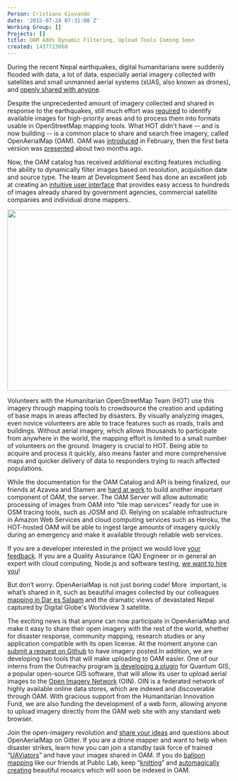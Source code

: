 ```yaml
---
Person: Cristiano Giovando
date: '2015-07-24 07:31:00 Z'
Working Group: []
Projects: []
title: OAM Adds Dynamic Filtering, Upload Tools Coming Soon
created: 1437723060
---
```

<p>During the recent Nepal earthquakes, digital humanitarians were suddenly flooded with data, a lot of data, especially aerial imagery collected with satellites and small unmanned aerial systems (sUAS, also known as drones), and <a href="http://hotosm.org/updates/2015-07-14_nepal_earthquake_a_note_of_thanks_to_hot%E2%80%99s_aerial_imagery_providers" target="_blank">openly shared with anyone</a>.</p><p>Despite the unprecedented amount of imagery collected and shared in response to the earthquakes, still much effort was <a href="http://hotosm.org/updates/2015-04-28_processing_fresh_imagery_for_nepal_earthquake_response" target="_blank">required</a> to identify available images for high-priority areas and to process them into formats usable in OpenStreetMap mapping tools. What HOT didn't have -- and is now building -- is a common place to share and search free imagery, called OpenAerialMap (OAM). OAM was <a href="http://hotosm.org/updates/2015-02-25_updates_from_the_openaerialmap_project" target="_blank">introduced</a> in February, then the first beta version was <a href="http://hotosm.org/updates/2015-05-28_openaerialmap_beta_goes_live" target="_blank">presented</a> about two months ago.&nbsp;</p><p>Now, the OAM catalog has received additional exciting features including the ability to dynamically filter images based on resolution, acquisition date and source type. The team at Development Seed has done an excellent job at creating an <a href="https://developmentseed.org/blog/2015/06/05/designing-openaerialmap/" target="_blank">intuitive user interface</a> that provides easy access to hundreds of images already shared by government agencies, commercial satellite companies and individual drone mappers.</p><p><img title="The OAM catalog with recently added filtering options" src="/sites/default/files/Screen%20Shot%202015-07-24%20at%2000.13.20.png" alt="" width="730" height="409"></p><p>Volunteers with the Humanitarian OpenStreetMap Team (HOT) use this imagery through mapping tools to crowdsource the creation and updating of base maps in areas affected by disasters. By visually analyzing images, even novice volunteers are able to trace features such as roads, trails and buildings. Without aerial imagery, which allows thousands to participate from anywhere in the world, the mapping effort is limited to a small number of volunteers on the ground. Imagery is crucial to HOT. Being able to acquire and process it quickly, also means faster and more comprehensive maps and quicker delivery of data to responders trying to reach affected populations.</p><p>While the documentation for the OAM Catalog and API is being finalized, our friends at Azavea and Stamen are <a href="https://gitter.im/hotosm/oam-server" target="_blank">hard at work</a> to build another important component of OAM, the server. The OAM Server will allow automatic processing of images from OAM into “tile map services” ready for use in OSM tracing tools, such as JOSM and iD. Relying on scalable infrastructure in Amazon Web Services and cloud computing services such as Heroku, the HOT-hosted OAM will be able to ingest large amounts of imagery quickly during an emergency and make it available through reliable web services.</p><p>If you are a developer interested in the project we would love <a href="https://github.com/hotosm/OpenAerialMap/wiki/How-to-Contribute" target="_blank">your feedback</a>. If you are a Quality Assurance (QA) Engineer or in general an expert with cloud computing, Node.js and software testing, <a href="http://hotosm.org/job/openaerialmap_call_for_qa_engineer/2015" target="_blank">we want to hire you</a>!</p><p>But don’t worry. OpenAerialMap is not just boring code! More &nbsp;important, is what’s shared in it, such as beautiful images collected by our colleagues <a href="http://hotosm.org/updates/2015-07-17_ramani_huria_scale_up_dar_es_salaam_6th_july_2015">mapping in Dar es Salaam</a> and the dramatic views of devastated Nepal captured by Digital Globe's Worldview 3 satellite.&nbsp;</p><p>The exciting news is that anyone can now participate in OpenAerialMap and make it easy to share their open imagery with the rest of the world, whether for disaster response, community mapping, research studies or any application compatible with its open license. At the moment anyone can <a href="https://github.com/hotosm/OpenAerialMap/labels/new%20data" target="_blank">submit a request on Github</a> to have imagery posted.In addition, we are developing two tools that will make uploading to OAM easier. One of our interns from the Outreachy program <a href="http://www.openstreetmap.org/user/tassia/diary" target="_blank">is developing a plugin</a> for Quantum GIS, a popular open-source GIS software, that will allow its user to upload aerial images to the <a href="https://github.com/openimagerynetwork" target="_blank">Open Imagery Network</a> (OIN). OIN is a federated network of highly available online data stores, which are indexed and discoverable through OAM. With gracious support from the Humanitarian Innovation Fund, we are also funding the development of a web form, allowing anyone to upload imagery directly from the OAM web site with any standard web browser.</p><p>Join the open-imagery revolution and <a href="https://gitter.im/hotosm/OpenAerialMap" target="_blank">share your ideas</a> and questions about OpenAerialMap on Gitter. If you are a drone mapper and want to help when disaster strikes, learn how you can join a standby task force of trained “<a href="http://uaviators.org/" target="_blank">UAViators</a>” and have your images shared in OAM. If you do <a href="http://publiclab.org/wiki/balloon-mapping" target="_blank">balloon mapping</a> like our friends at Public Lab, keep “<a href="http://mapknitter.org/" target="_blank">knitting</a>” and <a href="http://opendronemap.github.io/odm/" target="_blank">automagically creating</a> beautiful mosaics which will soon be indexed in OAM.</p>
